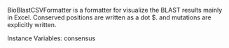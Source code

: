 BioBlastCSVFormatter is a formatter for visualize the BLAST results mainly in Excel. Conserved positions are written as a dot $. and mutations are explicitly written.

Instance Variables:
	consensus	<String>